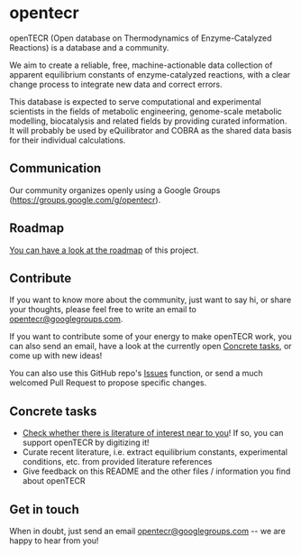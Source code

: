 # opentecr

openTECR (Open database on Thermodynamics of Enzyme-Catalyzed Reactions) is a database and a community.

We aim to create a reliable, free, machine-actionable data collection of apparent equilibrium constants of enzyme-catalyzed reactions, with a clear change process to integrate new data and correct errors.

This database is expected to serve computational and experimental scientists in the fields of metabolic engineering, genome-scale metabolic modelling, biocatalysis and related fields by providing curated information. It will probably be used by eQuilibrator and COBRA as the shared data basis for their individual calculations.

## Communication

Our community organizes openly using a Google Groups (https://groups.google.com/g/opentecr).

## Roadmap

[You can have a look at the roadmap](roadmap.md) of this project.

## Contribute

If you want to know more about the community, just want to say hi, or share your thoughts, please feel free to write an email to opentecr@googlegroups.com.

If you want to contribute some of your energy to make openTECR work, you can also send an email, have a look at the currently open [Concrete tasks](#concrete-tasks), or come up with new ideas!

You can also use this GitHub repo's [Issues](https://github.com/opentecr/opentecr/issues) function, or send a much welcomed Pull Request to propose specific changes.

## Concrete tasks

* [Check whether there is literature of interest near to you](./roadmap/missing_literature.md)! If so, you can support openTECR by digitizing it!
* Curate recent literature, i.e. extract equilibrium constants, experimental conditions, etc. from provided literature references
* Give feedback on this README and the other files / information you find about openTECR

## Get in touch

When in doubt, just send an email opentecr@googlegroups.com -- we are happy to hear from you!
